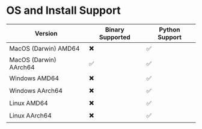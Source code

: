 # OS and Install Support
| Version                          | Binary Supported          | Python Support     |
| -------------------------------- | ------------------------- | ------------------ |
| MacOS (Darwin) AMD64             | :heavy_multiplication_x:  | :white_check_mark: |
| MacOS (Darwin) AArch64           | :white_check_mark:        | :white_check_mark: |
| Windows AMD64                    | :heavy_multiplication_x:  | :white_check_mark: |
| Windows AArch64                  | :heavy_multiplication_x:  | :white_check_mark: |
| Linux AMD64                      | :heavy_multiplication_x:  | :white_check_mark: |     
| Linux AArch64                    | :heavy_multiplication_x:  | :white_check_mark: |     